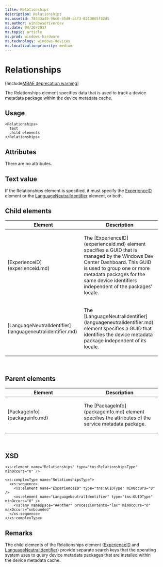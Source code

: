 ```yaml
---
title: Relationships
description: Relationships
ms.assetid: 78443a49-96c6-45d9-a4f3-8213005f82d5
ms.author: windowsdriverdev
ms.date: 04/20/2017
ms.topic: article
ms.prod: windows-hardware
ms.technology: windows-devices
ms.localizationpriority: medium
---
```


# Relationships

[!include[MBAE deprecation warning](mbae-deprecation-warning.md)]

The Relationships element specifies data that is used to track a device metadata package within the device metadata cache.

## <span id="Usage"></span><span id="usage"></span><span id="USAGE"></span>Usage


``` syntax
<Relationships>
  text
  child elements
</Relationships>
```

## <span id="Attributes"></span><span id="attributes"></span><span id="ATTRIBUTES"></span>Attributes


There are no attributes.

## <span id="Text_value"></span><span id="text_value"></span><span id="TEXT_VALUE"></span>Text value


If the Relationships element is specified, it must specify the [ExperienceID](experienceid.md) element or the [LanguageNeutralIdentifier](languageneutralidentifier.md) element, or both.

## <span id="Child_elements"></span><span id="child_elements"></span><span id="CHILD_ELEMENTS"></span>Child elements


<table>
<colgroup>
<col width="50%" />
<col width="50%" />
</colgroup>
<thead>
<tr class="header">
<th>Element</th>
<th>Description</th>
</tr>
</thead>
<tbody>
<tr class="odd">
<td><p>[ExperienceID](experienceid.md)</p></td>
<td><p>The [ExperienceID](experienceid.md) element specifies a GUID that is managed by the Windows Dev Center Dashboard. This GUID is used to group one or more metadata packages for the same device identifiers independent of the packages’ locale.</p></td>
</tr>
<tr class="even">
<td><p>[LanguageNeutralIdentifier](languageneutralidentifier.md)</p></td>
<td><p>The [LanguageNeutralIdentifier](languageneutralidentifier.md) element specifies a GUID that identifies the device metadata package independent of its locale.</p></td>
</tr>
</tbody>
</table>

 

## <span id="Parent_elements"></span><span id="parent_elements"></span><span id="PARENT_ELEMENTS"></span>Parent elements


<table>
<colgroup>
<col width="50%" />
<col width="50%" />
</colgroup>
<thead>
<tr class="header">
<th>Element</th>
<th>Description</th>
</tr>
</thead>
<tbody>
<tr class="odd">
<td><p>[PackageInfo](packageinfo.md)</p></td>
<td><p>The [PackageInfo](packageinfo.md) element specifies the attributes of the service metadata package.</p></td>
</tr>
</tbody>
</table>

 

## <span id="XSD"></span><span id="xsd"></span>XSD


``` syntax
<xs:element name="Relationships" type="tns:RelationshipsType" minOccurs="0" />

<xs:complexType name="RelationshipsType">
  <xs:sequence>
    <xs:element name="ExperienceID" type="tns:GUIDType" minOccurs="0" />
    <xs:element name="LanguageNeutralIdentifier" type="tns:GUIDType" minOccurs="0" />
    <xs:any namespace="##other" processContents="lax" minOccurs="0" maxOccurs="unbounded"
  </xs:sequence>
</xs:complexType>
```

## <span id="Remarks"></span><span id="remarks"></span><span id="REMARKS"></span>Remarks


The child elements of the Relationships element ([ExperienceID](experienceid.md) and [LanguageNeutralIdentifier](languageneutralidentifier.md)) provide separate search keys that the operating system uses to query device metadata packages that are installed within the device metadata cache.

 

 






